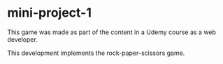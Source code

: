 # mini-project-1

This game was made as part of the content in a Udemy course as a web developer.

This development implements the rock-paper-scissors game.
